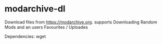 # modarchive-dl
Download files from https://modarchive.org. supports Downloading Random Mods and an users Favourites / Uploades

Dependencies:
wget

